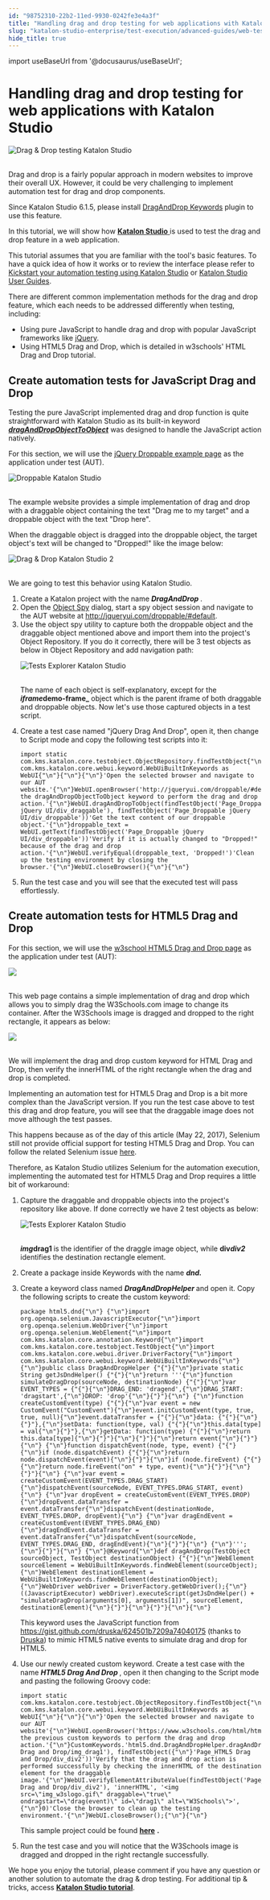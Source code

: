```yaml
---
id: "98752310-22b2-11ed-9930-0242fe3e4a3f"
title: "Handling drag and drop testing for web applications with Katalon Studio"
slug: "katalon-studio-enterprise/test-execution/advanced-guides/web-testing/handling-drag-and-drop-testing-for-web-applications-with-katalon-studio"
hide_title: true
---
```

import useBaseUrl from '@docusaurus/useBaseUrl';


# <a id="id" class="anchor_top_offset"/><a id="ariaid-title1" class="anchor_top_offset"/>Handling drag and drop testing for web applications with Katalon Studio

<p xmlns="http://www.w3.org/1999/xhtml" className="p">   <img className="image" src={useBaseUrl("https://github.com/katalon-studio/docs-images/raw/master/katalon-studio/tutorials/drag_drop_web_applications_katalon_studio/crop-1-1024x481.png")} alt="Drag & Drop testing Katalon Studio" /><br /><br /> </p> 
<p xmlns="http://www.w3.org/1999/xhtml" className="p">Drag and drop is a fairly popular approach in modern websites to   improve their overall UX. However, it could be very challenging to   implement automation test for drag and drop components.</p> 
<p xmlns="http://www.w3.org/1999/xhtml" className="p">Since Katalon Studio 6.1.5, please install <a className="xref j-external-link" href="https://store.katalon.com/product/70/DragAndDrop-Keywords" target="_blank">DragAndDrop     Keywords</a> plugin to use this feature.</p> 
<p xmlns="http://www.w3.org/1999/xhtml" className="p">In this tutorial, we will show how <a className="xref j-external-link" href="https://www.katalon.com" target="_blank">     <strong className="ph b">Katalon Studio</strong>   </a>   is used to test the drag and drop feature in a web application.</p> 
<p xmlns="http://www.w3.org/1999/xhtml" className="p">This tutorial assumes that you are familiar with the tool's   basic features. To have a quick idea of how it works or to review   the interface please refer to <a className="xref j-external-link" href="https://academy.katalon.com/courses/katalon-end-to-end-platform/" target="_blank">Kickstart     your automation testing using Katalon Studio</a> or <a className="xref" href="/docs/katalon-studio-enterprise/welcome-to-katalon-studio">Katalon Studio User Guides</a>.</p> 
<p xmlns="http://www.w3.org/1999/xhtml" className="p">There are different common implementation methods for the drag   and drop feature, which each needs to be addressed differently when   testing, including:</p> 
<ul xmlns="http://www.w3.org/1999/xhtml" className="ul"><li className="li">Using pure JavaScript to handle drag and drop with popular     JavaScript frameworks like <a className="xref j-external-link" href="http://jqueryui.com/droppable/#default" target="_blank">jQuery</a>.</li><li className="li">Using HTML5 Drag and Drop, which is detailed in w3schools' HTML     Drag and Drop tutorial.</li></ul> 

## <a id="id_1" class="anchor_top_offset"/>Create automation tests for JavaScript Drag and Drop

<p xmlns="http://www.w3.org/1999/xhtml" className="p">Testing the pure JavaScript implemented drag and drop function   is quite straightforward with Katalon Studio as its built-in   keyword <a className="xref j-external-link" href="https://docs.katalon.com/katalon-studio/docs/webui-drag-and-drop-to-object.html" target="_blank"><strong className="ph b"><em className="ph i">dragAndDropObjectToObject</em></strong></a>   was designed to handle the JavaScript action natively.</p> 
<p xmlns="http://www.w3.org/1999/xhtml" className="p">For this section, we will use the <a className="xref j-external-link" href="http://jqueryui.com/droppable/#default" target="_blank">jQuery Droppable     example page</a> as the application under test (AUT).</p> 
<p xmlns="http://www.w3.org/1999/xhtml" className="p">   <img className="image" src={useBaseUrl("https://github.com/katalon-studio/docs-images/raw/master/katalon-studio/tutorials/drag_drop_web_applications_katalon_studio/DragDrop1.png")} alt="Droppable Katalon Studio" /><br /><br /> </p> 
<p xmlns="http://www.w3.org/1999/xhtml" className="p">The example website provides a simple implementation of drag and   drop with a draggable object containing the text "Drag me to my   target" and a droppable object with the text "Drop here".</p> 
<p xmlns="http://www.w3.org/1999/xhtml" className="p">When the draggable object is dragged into the droppable object,   the target object's text will be changed to "Dropped!" like the   image below:</p> 
<p xmlns="http://www.w3.org/1999/xhtml" className="p">   <img className="image" src={useBaseUrl("https://github.com/katalon-studio/docs-images/raw/master/katalon-studio/tutorials/drag_drop_web_applications_katalon_studio/DragDrop2.png")} alt="Drag & Drop Katalon Studio 2" /><br /><br /> </p> 
<p xmlns="http://www.w3.org/1999/xhtml" className="p">We are going to test this behavior using Katalon Studio.</p> 
<ol xmlns="http://www.w3.org/1999/xhtml" className="ol"><li className="li">Create a Katalon project with the name     <strong className="ph b">       <em className="ph i">DragAndDrop</em>     </strong>.</li><li className="li">Open the <a className="xref" href="/docs/katalon-studio-enterprise/test-design/web-test-design/web-record-and-spy-utilities/spy-web-utility">Object Spy</a> dialog, start a spy     object session and navigate to the AUT website at <a className="xref j-external-link" href="http://jqueryui.com/droppable/#default" target="_blank">http://jqueryui.com/droppable/#default</a>.</li><li className="li">Use the object spy utility to capture both the droppable object     and the draggable object mentioned above and import them into the     project's Object Repository. If you do it correctly, there will be     3 test objects as below in Object Repository and add navigation     path:<p className="p">       <img className="image" src={useBaseUrl("https://github.com/katalon-studio/docs-images/raw/master/katalon-studio/tutorials/drag_drop_web_applications_katalon_studio/DragDrop3.png")} alt="Tests Explorer Katalon Studio" /><br /><br />     </p><p className="p">The name of each object is self-explanatory, except for the       <strong className="ph b">         <em className="ph i">iframe</em>demo-frame_</strong> object which is the       parent iframe of both draggable and droppable objects. Now let's       use those captured objects in a test script.</p></li><li className="li">     <p className="p">Create a test case named "jQuery Drag And Drop", open it, then       change to Script mode and copy the following test scripts into       it:</p>     <pre className="pre codeblock"><code>import static com.kms.katalon.core.testobject.ObjectRepository.findTestObject{"\n"}import com.kms.katalon.core.webui.keyword.WebUiBuiltInKeywords as WebUI{"\n"}{"\n"}{"\n"}'Open the selected browser and navigate to our AUT website.'{"\n"}WebUI.openBrowser('http://jqueryui.com/droppable/#default')'Use the dragAndDropObjectToObject keyword to perform the drag and drop action.'{"\n"}WebUI.dragAndDropToObject(findTestObject('Page_Droppable jQuery UI/div_draggable'), findTestObject('Page_Droppable jQuery UI/div_droppable'))'Get the text content of our droppable object.'{"\n"}droppable_text = WebUI.getText(findTestObject('Page_Droppable jQuery UI/div_droppable'))'Verify if it is actually changed to "Dropped!" because of the drag and drop action.'{"\n"}WebUI.verifyEqual(droppable_text, 'Dropped!')'Clean up the testing environment by closing the browser.'{"\n"}WebUI.closeBrowser(){"\n"}{"\n"}</code></pre>   </li><li className="li"> Run the test case and you will see that the executed test     will pass effortlessly.</li></ol> 

## <a id="id_2" class="anchor_top_offset"/>Create automation tests for HTML5 Drag and Drop

<p xmlns="http://www.w3.org/1999/xhtml" className="p">For this section, we will use the <a className="xref j-external-link" href="https://www.w3schools.com/html/html5_draganddrop.asp" target="_blank">w3school     HTML5 Drag and Drop page</a> as the application under test   (AUT):</p> 
<p xmlns="http://www.w3.org/1999/xhtml" className="p">   <img className="image" src={useBaseUrl("https://github.com/katalon-studio/docs-images/raw/master/katalon-studio/tutorials/drag_drop_web_applications_katalon_studio/w3school-HTML5-Drag-and-Drop-page.png")} /><br /><br /> </p> 
<p xmlns="http://www.w3.org/1999/xhtml" className="p">This web page contains a simple implementation of drag and drop   which allows you to simply drag the W3Schools.com image to change   its container. After the W3Schools image is dragged and dropped to   the right rectangle, it appears as below:</p> 
<p xmlns="http://www.w3.org/1999/xhtml" className="p">   <img className="image" src={useBaseUrl("https://github.com/katalon-studio/docs-images/raw/master/katalon-studio/tutorials/drag_drop_web_applications_katalon_studio/drag-and-drop-custom-keyword-for-HTML-Drag-and-Drop.png")} /><br /><br /> </p> 
<p xmlns="http://www.w3.org/1999/xhtml" className="p">We will implement the drag and drop custom keyword for HTML Drag   and Drop, then verify the innerHTML of the right rectangle when the   drag and drop is completed.</p> 
<p xmlns="http://www.w3.org/1999/xhtml" className="p">Implementing an automation test for HTML5 Drag and Drop is a bit   more complex than the JavaScript version. If you run the test case   above to test this drag and drop feature, you will see that the   draggable image does not move although the test passes.</p> 
<p xmlns="http://www.w3.org/1999/xhtml" className="p">This happens because as of the day of this article (May 22,   2017), Selenium still not provide official support for testing   HTML5 Drag and Drop. You can follow the related Selenium issue <a className="xref j-external-link" href="https://github.com/seleniumhq/selenium-google-code-issue-archive/issues/3604" target="_blank">here</a>.</p> 
<p xmlns="http://www.w3.org/1999/xhtml" className="p">Therefore, as Katalon Studio utilizes Selenium for the   automation execution, implementing the automated test for HTML5   Drag and Drop requires a little bit of workaround:</p> 
<ol xmlns="http://www.w3.org/1999/xhtml" className="ol"><li className="li">Capture the draggable and droppable objects into the project's     repository like above. If done correctly we have 2 test objects as     below:<p className="p">       <img className="image" src={useBaseUrl("https://github.com/katalon-studio/docs-images/raw/master/katalon-studio/tutorials/drag_drop_web_applications_katalon_studio/DragDrop6.png")} alt="Tests Explorer Katalon Studio" /><br /><br />     </p><p className="p">       <strong className="ph b">         <em className="ph i">img</em>drag1 </strong>is the identifier of the       draggle image object, while <strong className="ph b">div</strong><em className="ph i"><strong className="ph b">div2 </strong></em>identifies       the destination rectangle element.</p></li><li className="li"><p className="p">Create a package inside Keywords with the name       <strong className="ph b">         <em className="ph i">dnd.</em>       </strong>     </p></li><li className="li"><p className="p">Create a keyword class named       <strong className="ph b">         <em className="ph i">DragAndDropHelper</em>       </strong> and open it. Copy the       following scripts to create the custom keyword:</p><pre className="pre codeblock"><code>package html5.dnd{"\n"} {"\n"}import org.openqa.selenium.JavascriptExecutor{"\n"}import org.openqa.selenium.WebDriver{"\n"}import org.openqa.selenium.WebElement{"\n"}import com.kms.katalon.core.annotation.Keyword{"\n"}import com.kms.katalon.core.testobject.TestObject{"\n"}import com.kms.katalon.core.webui.driver.DriverFactory{"\n"}import com.kms.katalon.core.webui.keyword.WebUiBuiltInKeywords{"\n"} {"\n"}public class DragAndDropHelper {"{"}{"\n"}private static String getJsDndHelper() {"{"}{"\n"}return '''{"\n"}function simulateDragDrop(sourceNode, destinationNode) {"{"}{"\n"}var EVENT_TYPES = {"{"}{"\n"}DRAG_END: 'dragend',{"\n"}DRAG_START: 'dragstart',{"\n"}DROP: 'drop'{"\n"}{"}"}{"\n"} {"\n"}function createCustomEvent(type) {"{"}{"\n"}var event = new CustomEvent("CustomEvent"){"\n"}event.initCustomEvent(type, true, true, null){"\n"}event.dataTransfer = {"{"}{"\n"}data: {"{"}{"\n"}{"}"},{"\n"}setData: function(type, val) {"{"}{"\n"}this.data[type] = val{"\n"}{"}"},{"\n"}getData: function(type) {"{"}{"\n"}return this.data[type]{"\n"}{"}"}{"\n"}{"}"}{"\n"}return event{"\n"}{"}"}{"\n"} {"\n"}function dispatchEvent(node, type, event) {"{"}{"\n"}if (node.dispatchEvent) {"{"}{"\n"}return node.dispatchEvent(event){"\n"}{"}"}{"\n"}if (node.fireEvent) {"{"}{"\n"}return node.fireEvent("on" + type, event){"\n"}{"}"}{"\n"}{"}"}{"\n"} {"\n"}var event = createCustomEvent(EVENT_TYPES.DRAG_START){"\n"}dispatchEvent(sourceNode, EVENT_TYPES.DRAG_START, event){"\n"} {"\n"}var dropEvent = createCustomEvent(EVENT_TYPES.DROP){"\n"}dropEvent.dataTransfer = event.dataTransfer{"\n"}dispatchEvent(destinationNode, EVENT_TYPES.DROP, dropEvent){"\n"} {"\n"}var dragEndEvent = createCustomEvent(EVENT_TYPES.DRAG_END){"\n"}dragEndEvent.dataTransfer = event.dataTransfer{"\n"}dispatchEvent(sourceNode, EVENT_TYPES.DRAG_END, dragEndEvent){"\n"}{"}"}{"\n"} {"\n"}''';{"\n"}{"}"}{"\n"} {"\n"}@Keyword{"\n"}def dragAndDrop(TestObject sourceObject, TestObject destinationObject) {"{"}{"\n"}WebElement sourceElement = WebUiBuiltInKeywords.findWebElement(sourceObject);{"\n"}WebElement destinationElement = WebUiBuiltInKeywords.findWebElement(destinationObject);{"\n"}WebDriver webDriver = DriverFactory.getWebDriver();{"\n"}((JavascriptExecutor) webDriver).executeScript(getJsDndHelper() + "simulateDragDrop(arguments[0], arguments[1])", sourceElement, destinationElement){"\n"}{"}"}{"\n"}{"}"}{"\n"}{"\n"}</code></pre><p className="p">This keyword uses the JavaScript function from <a className="xref j-external-link" href="https://gist.github.com/druska/624501b7209a74040175" target="_blank">https://gist.github.com/druska/624501b7209a74040175</a>       (thanks to <a className="xref j-external-link" href="https://gist.github.com/druska" target="_blank">Druska</a>) to       mimic HTML5 native events to simulate drag and drop for HTML5.</p></li><li className="li">     <p className="p">Use our newly created custom keyword. Create a test case with       the name <strong className="ph b">         <em className="ph i">HTML5 Drag And Drop</em>       </strong>, open it       then changing to the Script mode and pasting the following Groovy       code:</p>     <pre className="pre codeblock"><code>import static com.kms.katalon.core.testobject.ObjectRepository.findTestObject{"\n"}import com.kms.katalon.core.webui.keyword.WebUiBuiltInKeywords as WebUI{"\n"}{"\n"}{"\n"}'Open the selected browser and navigate to our AUT website'{"\n"}WebUI.openBrowser('https://www.w3schools.com/html/html5_draganddrop.asp')'Use the previous custom keywords to perform the drag and drop action.'{"\n"}CustomKeywords.'html5.dnd.DragAndDropHelper.dragAndDrop'(findTestObject('Page_HTML5 Drag and Drop/img_drag1'), findTestObject({"\n"}'Page_HTML5 Drag and Drop/div_div2'))'Verify that the drag and drop action is performed successfully by checking the innerHTML of the destination element for the draggable image.'{"\n"}WebUI.verifyElementAttributeValue(findTestObject('Page_HTML5 Drag and Drop/div_div2'), 'innerHTML', '&lt;img src=\"img_w3slogo.gif\" draggable=\"true\" ondragstart=\"drag(event)\" id=\"drag1\" alt=\"W3Schools\"&gt;',{"\n"}0)'Close the browser to clean up the testing environment.'{"\n"}WebUI.closeBrowser();{"\n"}{"\n"}</code></pre>     <p className="p">This sample project could be found <a className="xref j-external-link" href="https://github.com/katalon-studio/DragAndDropExample" target="_blank"><strong className="ph b">here</strong></a>       <strong className="ph b">.</strong>     </p></li><li className="li"><p className="p">Run the test case and you will notice that the W3Schools image       is dragged and dropped in the right rectangle successfully.</p></li></ol> 
<p xmlns="http://www.w3.org/1999/xhtml" className="p">We hope you enjoy the tutorial, please comment if you have any question or another solution to automate the drag &amp; drop testing. For additional tip &amp; tricks, access <a className="xref j-external-link" href="https://forum.katalon.com/tags/c/community-discussion/katalon-studio/7/tips-tricks" target="_blank"><strong className="ph b">Katalon Studio tutorial</strong></a>.</p> 
